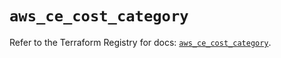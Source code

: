 # `aws_ce_cost_category`

Refer to the Terraform Registry for docs: [`aws_ce_cost_category`](https://registry.terraform.io/providers/hashicorp/aws/6.10.0/docs/resources/ce_cost_category).
